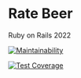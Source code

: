 # Rate Beer

Ruby on Rails 2022

[![Maintainability](https://api.codeclimate.com/v1/badges/00d2ec02c6e381996ddd/maintainability)](https://codeclimate.com/github/aarekr/ratebeer/maintainability)

[![Test Coverage](https://api.codeclimate.com/v1/badges/00d2ec02c6e381996ddd/test_coverage)](https://codeclimate.com/github/aarekr/ratebeer/test_coverage)
